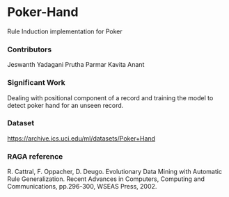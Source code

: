 # Poker-Hand
Rule Induction implementation for Poker

### Contributors
Jeswanth Yadagani
Prutha Parmar
Kavita Anant

### Significant Work
Dealing with positional component of a record and training the model to detect poker hand for an unseen record.

### Dataset
https://archive.ics.uci.edu/ml/datasets/Poker+Hand

### RAGA reference
R. Cattral, F. Oppacher, D. Deugo. Evolutionary Data Mining with Automatic Rule Generalization.
Recent Advances in Computers, Computing and Communications, pp.296-300, WSEAS Press, 2002.
